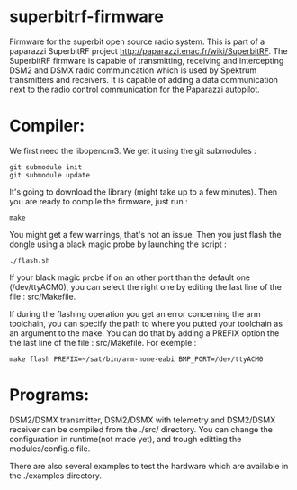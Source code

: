 superbitrf-firmware
===================

Firmware for the superbit open source radio system. This is part of a paparazzi SuperbitRF project http://paparazzi.enac.fr/wiki/SuperbitRF.
The SuperbitRF firmware is capable of transmitting, receiving and intercepting DSM2 and DSMX radio communication which is used by Spektrum transmitters and receivers. It is capable of adding a data communication next to the radio control communication for the Paparazzi autopilot.

Compiler:
========

We first need the libopencm3. We get it using the git submodules :

    git submodule init
    git submodule update

It's going to download the library (might take up to a few minutes). Then you are ready to compile the firmware, just run :

    make

You might get a few warnings, that's not an issue. Then you just flash the dongle using a black magic probe by launching the script :

    ./flash.sh

If your black magic probe if on an other port than the default one (/dev/ttyACM0), you can select the right one by editing the last line of the file : src/Makefile.

If during the flashing operation you get an error concerning the arm toolchain, you can specify the path to where you putted your toolchain as an argument to the make. You can do that by adding a PREFIX option the the last line of the file : src/Makefile. For exemple :

	make flash PREFIX=~/sat/bin/arm-none-eabi BMP_PORT=/dev/ttyACM0


Programs:
========

DSM2/DSMX transmitter, DSM2/DSMX with telemetry and DSM2/DSMX receiver can be compiled from the ./src/ directory.
You can change the configuration in runtime(not made yet), and trough editting the modules/config.c file.

There are also several examples to test the hardware which are available in the ./examples directory.

